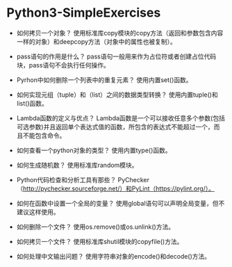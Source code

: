 # Python3-SimpleExercises

- 如何拷贝一个对象？
使用标准库copy模块的copy方法（返回和参数包含内容一样的对象）和deepcopy方法（对象中的属性也被复制）。

- pass语句的作用是什么？
pass语句一般用来作为占位符或者创建占位代码块，pass语句不会执行任何操作。

- Pyrhon中如何删除一个列表中的重复元素？
使用内置set()函数。

- 如何实现元组（tuple）和（list）之间的数据类型转换？
使用内置tuple()和list()函数。

- Lambda函数的定义与优点？
Lambda函数是一个可以接收任意多个参数(包括可选参数)并且返回单个表达式值的函数，所包含的表达式不能超过一个，而且不能包含命令。

- 如何查看一个python对象的类型？
使用内置type()函数。

- 如何生成随机数？
使用标准库random模块。

- Python代码检查和分析工具有那些？
PyChecker（http://pychecker.sourceforge.net/）和PyLint（https://pylint.org/）。

- 如何在函数中设置一个全局的变量？
使用global语句可以声明全局变量，但不建议这样使用。

- 如何删除一个文件？
使用os.remove()或os.unlink()方法。

- 如何拷贝一个文件？
使用标准库shutil模块的copyfile()方法。

- 如何处理中文输出问题？
使用字符串对象的encode()和decode()方法。
